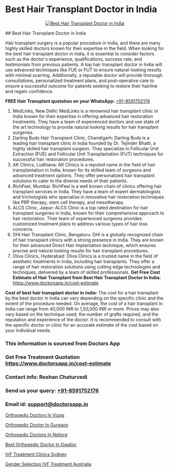 # Best Hair Transplant Doctor in India

<p align="center">
  <a href="https://doctorsapp.co.in/treatment/hair-transplant">
    <img src="https://doctorsapp.co.in/uploads/treatment_image/transplant.jpg" alt="Best Hair Transplant Doctor in India">
  </a>
</p>
## Best Hair Transplant Doctor in India

Hair transplant surgery is a popular procedure in India, and there are many highly skilled doctors known for their expertise in the field. When looking for the best hair transplant doctor in India, it is essential to consider factors such as the doctor's experience, qualifications, success rate, and testimonials from previous patients. A top hair transplant doctor in India will use advanced techniques like FUE or FUT to ensure natural-looking results with minimal scarring. Additionally, a reputable doctor will provide thorough consultations, personalized treatment plans, and post-operative care to ensure a successful outcome for patients seeking to restore their hairline and regain confidence.

**FREE Hair Transplant quotation on your WhatsApp:**  [+91-8591752176](https://api.whatsapp.com/send?phone=8591752176)

1) MedLinks, New Delhi: MedLinks is a renowned hair transplant clinic in India known for their expertise in offering advanced hair restoration treatments. They have a team of experienced doctors and use state of the art technology to provide natural looking results for hair transplant surgeries.
2) Darling Buds Hair Transplant Clinic, Chandigarh: Darling Buds is a leading hair transplant clinic in India founded by Dr. Tejinder Bhatti, a highly skilled hair transplant surgeon. They specialize in Follicular Unit Extraction (FUE) and Follicular Unit Transplantation (FUT) techniques for successful hair restoration procedures.
3) AK Clinics, Ludhiana: AK Clinics is a reputed name in the field of hair transplantation in India, known for its skilled team of surgeons and advanced treatment options. They offer personalized hair transplant solutions to cater to the diverse needs of their patients.
4) RichFeel, Mumbai: RichFeel is a well known chain of clinics offering hair transplant services in India. They have a team of expert dermatologists and trichologists who specialize in innovative hair restoration techniques like PRP therapy, stem cell therapy, and mesotherapy.
5) ALCS Clinic, Jaipur: ALCS Clinic is a top rated destination for hair transplant surgeries in India, known for their comprehensive approach to hair restoration. Their team of experienced surgeons provides customized treatment plans to address various types of hair loss concerns.
6) DHI Hair Transplant Clinic, Bengaluru: DHI is a globally recognized chain of hair transplant clinics with a strong presence in India. They are known for their advanced Direct Hair Implantation technique, which ensures precise and natural looking results for hair transplant procedures.
7) Oliva Clinics, Hyderabad: Oliva Clinics is a trusted name in the field of aesthetic treatments in India, including hair transplants. They offer a range of hair restoration solutions using cutting edge technologies and techniques, delivered by a team of skilled professionals.
**Get Free Cost Estimate of Hair Transplant from Best Hair Transplant Doctor In India:** https://www.doctorsapp.in/cost-estimate

**Cost of best hair transplant doctor in india:**
The cost for a hair transplant by the best doctor in India can vary depending on the specific clinic and the extent of the procedure needed. On average, the cost of a hair transplant in India can range from 40,000 INR to 1,50,000 INR or more. Prices may also vary based on the technique used, the number of grafts required, and the reputation and experience of the doctor. It is recommended to consult with the specific doctor or clinic for an accurate estimate of the cost based on your individual needs.

### This information is sourced from Doctors App 
### Get Free Treatment Quotation https://www.doctorsapp.in/cost-estimate
### Contact info: Roshan Chaturvedi 
### Send us your query: [+91-8591752176](https://api.whatsapp.com/send?phone=8591752176) 
### Email id: support@doctorsapp.in

[Orthopedic Doctors In Vizag](https://www.linkedin.com/pulse/orthopedic-doctors-vizag-doctorsappin-lecpc?trackingId=3XZmZBsnU1urzwOTxOjGrQ%3D%3D&lipi=urn%3Ali%3Apage%3Ad_flagship3_company_admin%3BcTUR6naWQkWjeA%2BR15noZQ%3D%3D)

[Orthopedic Doctor In Gurgaon](https://www.linkedin.com/pulse/orthopedic-doctor-gurgaon-doctorsapp-dhaka-f1x1e?trackingId=o48%2Fe7uKVNS4ILxItDOLVg%3D%3D&lipi=urn%3Ali%3Apage%3Ad_flagship3_company_admin%3Bo%2BosOGJBSO63YocmsfjAZA%3D%3D)

[Orthopedic Doctors In Nellore](https://medium.com/@anupkakkar5/orthopedic-doctors-in-nellore-ef0f5220979d)

[Best Orthopedic Doctor In Gwalior](https://medium.com/@vimalrana22/best-orthopedic-doctor-in-gwalior-4c35a9fc8c1c)

[IVF Treatment Clinics Sydney](https://doctors-apps.github.io/doctorsapp/ivf-treatment-clinics-sydney)

[Gender Selection IVF Treatment Australia](https://doctors-apps.github.io/doctorsapp/gender-selection-ivf-treatment-australia)

